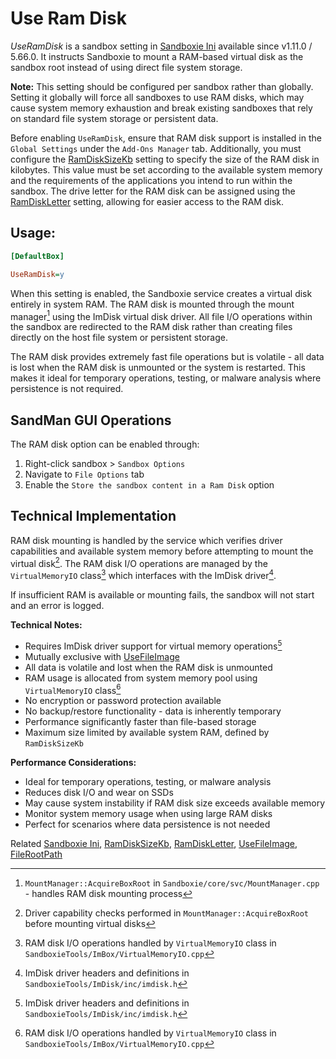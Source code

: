 # Use Ram Disk

_UseRamDisk_ is a sandbox setting in [Sandboxie Ini](SandboxieIni.md) available since v1.11.0 / 5.66.0. It instructs Sandboxie to mount a RAM-based virtual disk as the sandbox root instead of using direct file system storage.

**Note:** This setting should be configured per sandbox rather than globally. Setting it globally will force all sandboxes to use RAM disks, which may cause system memory exhaustion and break existing sandboxes that rely on standard file system storage or persistent data.

Before enabling `UseRamDisk`, ensure that RAM disk support is installed in the `Global Settings` under the `Add-Ons Manager` tab. Additionally, you must configure the [RamDiskSizeKb](RamDiskSizeKb.md) setting to specify the size of the RAM disk in kilobytes. This value must be set according to the available system memory and the requirements of the applications you intend to run within the sandbox. The drive letter for the RAM disk can be assigned using the [RamDiskLetter](RamDiskLetter.md) setting, allowing for easier access to the RAM disk.

## Usage:

```ini
[DefaultBox]

UseRamDisk=y
```

When this setting is enabled, the Sandboxie service creates a virtual disk entirely in system RAM. The RAM disk is mounted through the mount manager[^1] using the ImDisk virtual disk driver. All file I/O operations within the sandbox are redirected to the RAM disk rather than creating files directly on the host file system or persistent storage.

The RAM disk provides extremely fast file operations but is volatile - all data is lost when the RAM disk is unmounted or the system is restarted. This makes it ideal for temporary operations, testing, or malware analysis where persistence is not required.

## SandMan GUI Operations

The RAM disk option can be enabled through:

1. Right-click sandbox > `Sandbox Options`
2. Navigate to `File Options` tab
3. Enable the `Store the sandbox content in a Ram Disk` option

## Technical Implementation

RAM disk mounting is handled by the service which verifies driver capabilities and available system memory before attempting to mount the virtual disk[^2]. The RAM disk I/O operations are managed by the `VirtualMemoryIO` class[^3] which interfaces with the ImDisk driver[^4].

If insufficient RAM is available or mounting fails, the sandbox will not start and an error is logged.

**Technical Notes:**

- Requires ImDisk driver support for virtual memory operations[^4]
- Mutually exclusive with [UseFileImage](UseFileImage.md)
- All data is volatile and lost when the RAM disk is unmounted
- RAM usage is allocated from system memory pool using `VirtualMemoryIO` class[^3]
- No encryption or password protection available
- No backup/restore functionality - data is inherently temporary
- Performance significantly faster than file-based storage
- Maximum size limited by available system RAM, defined by `RamDiskSizeKb`

**Performance Considerations:**

- Ideal for temporary operations, testing, or malware analysis
- Reduces disk I/O and wear on SSDs
- May cause system instability if RAM disk size exceeds available memory
- Monitor system memory usage when using large RAM disks
- Perfect for scenarios where data persistence is not needed

[^1]: `MountManager::AcquireBoxRoot` in `Sandboxie/core/svc/MountManager.cpp` - handles RAM disk mounting process
[^2]: Driver capability checks performed in `MountManager::AcquireBoxRoot` before mounting virtual disks
[^3]: RAM disk I/O operations handled by `VirtualMemoryIO` class in `SandboxieTools/ImBox/VirtualMemoryIO.cpp`
[^4]: ImDisk driver headers and definitions in `SandboxieTools/ImDisk/inc/imdisk.h`

Related [Sandboxie Ini](SandboxieIni.md), [RamDiskSizeKb](RamDiskSizeKb.md), [RamDiskLetter](RamDiskLetter.md), [UseFileImage](UseFileImage.md), [FileRootPath](FileRootPath.md)